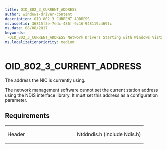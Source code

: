 ```yaml
---
title: OID_802_3_CURRENT_ADDRESS
author: windows-driver-content
description: OID_802_3_CURRENT_ADDRESS
ms.assetid: 36815f3e-7edc-486f-9c16-948119c469fc
ms.date: 08/08/2017
keywords: 
 -OID_802_3_CURRENT_ADDRESS Network Drivers Starting with Windows Vista
ms.localizationpriority: medium
---
```


# OID\_802\_3\_CURRENT\_ADDRESS





The address the NIC is currently using.

The network management software cannot set the current station address using the NDIS interface library. It must set this address as a configuration parameter.

Requirements
------------

<table>
<colgroup>
<col width="50%" />
<col width="50%" />
</colgroup>
<tbody>
<tr class="odd">
<td><p>Header</p></td>
<td>Ntddndis.h (include Ndis.h)</td>
</tr>
</tbody>
</table>

 

 




